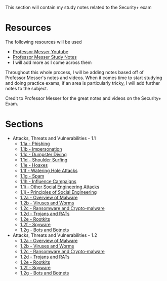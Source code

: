 This section will contain my study notes related to the Security+ exam

# Resources

The following resources will be used
- [Professor Messer Youtube](https://www.youtube.com/playlist?list=PLG49S3nxzAnkL2ulFS3132mOVKuzzBxA8)
- [Professor Messer Study Notes](https://www.professormesser.com/security-plus/sy0-601/sy0-601-video/sy0-601-comptia-security-plus-course/)
- I will add more as I come across them

Throughout this whole process, I will be adding notes based off of Professor Messer's notes and videos. When it comes time to start studying and doing practice exams, if an area is particularly tricky, I will add further notes to the subject.

Credit to Professor Messer for the great notes and videos on the Security+ Exam.

# Sections
- Attacks, Threats and Vulnerabilities - 1.1
	-  [1.1a - Phishing](1.1a%20-%20Phishing.md) 
	-  [1.1b - Impersonation](1.1b%20-%20Impersonation.md) 
	-  [1.1c - Dumpster Diving](1.1c%20-%20Dumpster%20Diving.md)
	-  [1.1d - Shoulder Surfing](1.1d%20-%20Shoulder%20Surfing.md)
	- [1.1e - Hoaxes](1.1e%20-%20Hoaxes.md)
	- [1.1f - Watering Hole Attacks](1.1f%20-%20Watering%20Hole%20Attacks.md)
	- [1.1g - Spam](1.1g%20-%20Spam.md)
	- [1.1h - Influence Campaigns](1.1h%20-%20Influence%20Campaigns.md)
	- [1.1i - Other Social Engineering Attacks](1.1i%20-%20Other%20Social%20Engineering%20Attacks.md)
	- [1.1j - Principles of Social Engineering](1.1j%20-%20Principles%20of%20Social%20Engineering.md)
	- [1.2a - Overview of Malware](1.2a%20-%20Overview%20of%20Malware.md)
	- [1.2b - Viruses and Worms](1.2b%20-%20Viruses%20and%20Worms.md)
	- [1.2c - Ransomware and Crypto-malware](1.2c%20-%20Ransomware%20and%20Crypto-malware.md)
	- [1.2d - Trojans and RATs](1.2d%20-%20Trojans%20and%20RATs.md)
	- [1.2e - Rootkits](1.2e%20-%20Rootkits.md)
	- [1.2f - Spyware](1.2f%20-%20Spyware.md)
	- [1.2g - Bots and Botnets](1.2g%20-%20Bots%20and%20Botnets.md)
- Attacks, Threats and Vulnerabilities - 1.2
	- [1.2a - Overview of Malware](1.2a%20-%20Overview%20of%20Malware.md)
	- [1.2b - Viruses and Worms](1.2b%20-%20Viruses%20and%20Worms.md)
	- [1.2c - Ransomware and Crypto-malware](1.2c%20-%20Ransomware%20and%20Crypto-malware.md)
	- [1.2d - Trojans and RATs](1.2d%20-%20Trojans%20and%20RATs.md)
	- [1.2e - Rootkits](1.2e%20-%20Rootkits.md)
	- [1.2f - Spyware](1.2f%20-%20Spyware.md)
	- [1.2g - Bots and Botnets](1.2g%20-%20Bots%20and%20Botnets.md)

  

